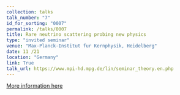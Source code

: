 ```yaml
---
collection: talks
talk_number: "7"
id_for_sorting: "0007"
permalink: /talks/0007
title: Rare neutrino scattering probing new physics 
type: "invited seminar"
venue: "Max-Planck-Institut fur Kernphysik, Heidelberg"
date: 11 /21
location: "Germany"
link: True 
talk_url: https://www.mpi-hd.mpg.de/lin/seminar_theory.en.php 
---
```


[More information here](https://www.mpi-hd.mpg.de/lin/seminar_theory.en.php)
